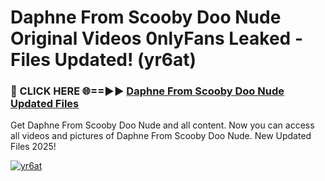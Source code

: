# Daphne From Scooby Doo Nude Original Videos 0nlyFans Leaked - Files Updated! (yr6at)

<h3>🔴 CLICK HERE 🌐==►► <a href="https://tinyurl.com/5h6xmrr3" rel="nofollow">Daphne From Scooby Doo Nude Updated Files</a></h3>

Get Daphne From Scooby Doo Nude and all content. Now you can access all videos and pictures of Daphne From Scooby Doo Nude. New Updated Files 2025!

[![yr6at](https://i.imgur.com/KVD873Z.gif)](https://tinyurl.com/5h6xmrr3)
